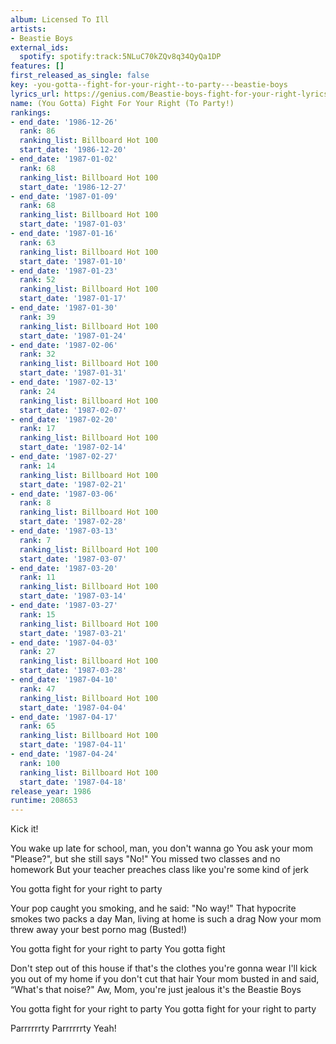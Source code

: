 ```yaml
---
album: Licensed To Ill
artists:
- Beastie Boys
external_ids:
  spotify: spotify:track:5NLuC70kZQv8q34QyQa1DP
features: []
first_released_as_single: false
key: -you-gotta--fight-for-your-right--to-party---beastie-boys
lyrics_url: https://genius.com/Beastie-boys-fight-for-your-right-lyrics
name: (You Gotta) Fight For Your Right (To Party!)
rankings:
- end_date: '1986-12-26'
  rank: 86
  ranking_list: Billboard Hot 100
  start_date: '1986-12-20'
- end_date: '1987-01-02'
  rank: 68
  ranking_list: Billboard Hot 100
  start_date: '1986-12-27'
- end_date: '1987-01-09'
  rank: 68
  ranking_list: Billboard Hot 100
  start_date: '1987-01-03'
- end_date: '1987-01-16'
  rank: 63
  ranking_list: Billboard Hot 100
  start_date: '1987-01-10'
- end_date: '1987-01-23'
  rank: 52
  ranking_list: Billboard Hot 100
  start_date: '1987-01-17'
- end_date: '1987-01-30'
  rank: 39
  ranking_list: Billboard Hot 100
  start_date: '1987-01-24'
- end_date: '1987-02-06'
  rank: 32
  ranking_list: Billboard Hot 100
  start_date: '1987-01-31'
- end_date: '1987-02-13'
  rank: 24
  ranking_list: Billboard Hot 100
  start_date: '1987-02-07'
- end_date: '1987-02-20'
  rank: 17
  ranking_list: Billboard Hot 100
  start_date: '1987-02-14'
- end_date: '1987-02-27'
  rank: 14
  ranking_list: Billboard Hot 100
  start_date: '1987-02-21'
- end_date: '1987-03-06'
  rank: 8
  ranking_list: Billboard Hot 100
  start_date: '1987-02-28'
- end_date: '1987-03-13'
  rank: 7
  ranking_list: Billboard Hot 100
  start_date: '1987-03-07'
- end_date: '1987-03-20'
  rank: 11
  ranking_list: Billboard Hot 100
  start_date: '1987-03-14'
- end_date: '1987-03-27'
  rank: 15
  ranking_list: Billboard Hot 100
  start_date: '1987-03-21'
- end_date: '1987-04-03'
  rank: 27
  ranking_list: Billboard Hot 100
  start_date: '1987-03-28'
- end_date: '1987-04-10'
  rank: 47
  ranking_list: Billboard Hot 100
  start_date: '1987-04-04'
- end_date: '1987-04-17'
  rank: 65
  ranking_list: Billboard Hot 100
  start_date: '1987-04-11'
- end_date: '1987-04-24'
  rank: 100
  ranking_list: Billboard Hot 100
  start_date: '1987-04-18'
release_year: 1986
runtime: 208653
---
```

Kick it!


You wake up late for school, man, you don't wanna go
You ask your mom "Please?", but she still says "No!"
You missed two classes and no homework
But your teacher preaches class like you're some kind of jerk


You gotta fight for your right to party


Your pop caught you smoking, and he said: "No way!"
That hypocrite smokes two packs a day
Man, living at home is such a drag
Now your mom threw away your best porno mag (Busted!)


You gotta fight for your right to party
You gotta fight

Don't step out of this house if that's the clothes you're gonna wear
I'll kick you out of my home if you don't cut that hair
Your mom busted in and said, “What's that noise?"
Aw, Mom, you're just jealous it's the Beastie Boys


You gotta fight for your right to party
You gotta fight for your right to party


Parrrrrrty
Parrrrrrty
Yeah!

